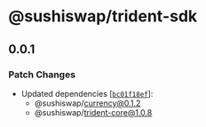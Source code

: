 # @sushiswap/trident-sdk

## 0.0.1

### Patch Changes

- Updated dependencies [[`bc01f18ef`](https://github.com/sushiswap/sushiswap/commit/bc01f18ef532abc44b4b8cfa706f6a1b890ce71d)]:
  - @sushiswap/currency@0.1.2
  - @sushiswap/trident-core@1.0.8
